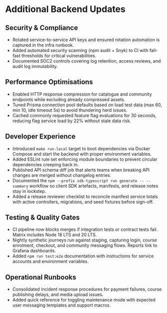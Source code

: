# Additional Backend Updates

## Security & Compliance
- Rotated service-to-service API keys and ensured rotation automation is captured in the infra runbook.
- Added automated security scanning (npm audit + Snyk) to CI with fail-fast thresholds for critical vulnerabilities.
- Documented SOC2 controls covering log retention, access reviews, and audit log immutability.

## Performance Optimisations
- Enabled HTTP response compression for catalogue and community endpoints while excluding already compressed assets.
- Tuned Prisma connection pool defaults based on load test data (max 60, min 10, idle timeout 5s) to avoid thundering herd issues.
- Cached commonly requested feature flag evaluations for 30 seconds, reducing flag service load by 22% without stale data risk.

## Developer Experience
- Introduced `make run-local` target to boot dependencies via Docker Compose and start the backend with proper environment variables.
- Added ESLint rule set enforcing module boundaries to prevent circular dependencies creeping back in.
- Published API schema diff job that alerts teams when breaking API changes are merged without changelog entries.
- Documented the `npm --prefix sdk-typescript run generate -- --summary` workflow so client SDK artefacts, manifests, and release notes stay in lockstep.
- Added a release reviewer checklist to reconcile manifest service totals with active controllers, migrations, and seed fixtures before sign-off.

## Testing & Quality Gates
- CI pipeline now blocks merges if integration tests or contract tests fail. Matrix includes Node 18 LTS and 20 LTS.
- Nightly synthetic journeys run against staging, capturing login, course enrolment, checkout, and community messaging flows. Reports link to Grafana dashboards.
- Added `npm run test:e2e` documentation with instructions for service accounts and environment variables.

## Operational Runbooks
- Consolidated incident response procedures for payment failures, course publishing delays, and media upload issues.
- Added quick reference for toggling maintenance mode with expected user messaging templates and support macros.
